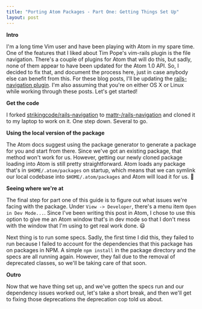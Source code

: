 ```yaml
---
title: "Porting Atom Packages - Part One: Getting Things Set Up"
layout: post
---
```

**Intro**

I'm a long time Vim user and have been playing with Atom in my spare time. One of the features that I liked about Tim Pope's vim-rails plugin is the file navigation. There's a couple of plugins for Atom that will do this, but sadly, none of them appear to have been updated for the Atom 1.0 API. So, I decided to fix that, and document the process here, just in case anybody else can benefit from this. For these blog posts, I'll be updating the [rails-navigation plugin](https://atom.io/packages/rails-navigation). I'm also assuming that you're on either OS X or Linux while working through these posts. Let's get started!

**Get the code**

I forked [strikingcode/rails-navigation](https://github.com/strikingcode/rails-navigation) to [mattr-/rails-navigation](https://github.com/mattr-/rails-navigation) and cloned it to my laptop to work on it. One step down. Several to go.

**Using the local version of the package**

The Atom docs suggest using the package generator to generate a package for you and start from there. Since we've got an existing package, that method won't work for us. However, getting our newly cloned package loading into Atom is still pretty straightforward. Atom loads any package that's in `$HOME/.atom/packages` on startup, which means that we can symlink our local codebase into `$HOME/.atom/packages` and Atom will load it for us. :tada:

**Seeing where we're at**

The final step for part one of this guide is to figure out what issues we're facing with the package. Under `View -> Developer`, there's a menu item `Open in Dev Mode...`. Since I've been writing this post in Atom, I chose to use this option to give me an Atom window that's in dev mode so that I don't mess with the window that I'm using to get real work done. :smiley:

Next thing is to run some specs. Sadly, the first time I did this, they failed to run because I failed to account for the dependencies that this package has on packages in NPM. A simple `npm install` in the package directory and the specs are all running again. However, they fail due to the removal of deprecated classes, so we'll be taking care of that soon.

**Outro**

Now that we have thing set up, and we've gotten the specs run and our dependency issues worked out, let's take a short break, and then we'll get to fixing those deprecations the deprecation cop told us about.
